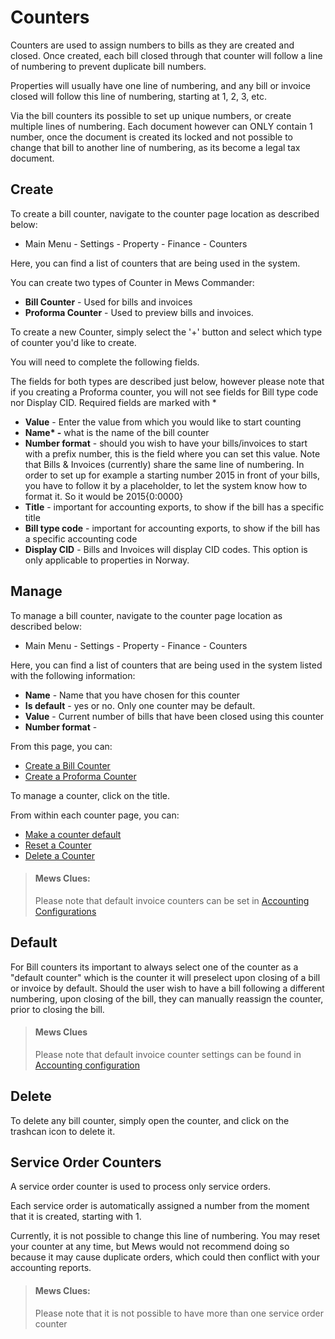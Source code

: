 # Counters

Counters are used to assign numbers to bills as they are created and closed. Once created, each bill closed through that counter will follow a line of numbering to prevent duplicate bill numbers.

Properties will usually have one line of numbering, and any bill or invoice closed will follow this line of numbering, starting at 1, 2, 3, etc.

Via the bill counters its possible to set up unique numbers, or create multiple lines of numbering. Each document however can ONLY contain 1 number, once the document is created its locked and not possible to change that bill to another line of numbering, as its become a legal tax document.

## Create

To create a bill counter, navigate to the counter page location as described below:

* Main Menu - Settings - Property - Finance - Counters

Here, you can find a list of counters that are being used in the system.

You can create two types of Counter in Mews Commander:

* **Bill Counter** - Used for bills and invoices
* **Proforma Counter** - Used to preview bills and invoices. 

To create a new Counter, simply select the '+' button and select which type of counter you'd like to create.

You will need to complete the following fields.

The fields for both types are described just below, however please note that if you creating a Proforma counter, you will not see fields for Bill type code nor Display CID. Required fields are marked with \*

* **Value** - Enter the value from which you would like to start counting
* **Name\* -** what is the name of the bill counter
* **Number format** - should you wish to have your bills/invoices to start with a prefix number, this is the field where you can set this value. Note that Bills & Invoices \(currently\) share the same line of numbering. In order to set up for example a starting number 2015 in front of your bills, you have to follow it by a placeholder, to let the system know how to format it. So it would be 2015{0:0000}
* **Title** - important for accounting exports, to show if the bill has a specific title
* **Bill type code** - important for accounting exports, to show if the bill has a specific accounting code
* **Display CID** - Bills and Invoices will display CID codes. This option is only applicable to properties in Norway.

## Manage

To manage a bill counter, navigate to the counter page location as described below:

* Main Menu - Settings - Property - Finance - Counters

Here, you can find a list of counters that are being used in the system listed with the following information:

* **Name** - Name that you have chosen for this counter
* **Is default** - yes or no. Only one counter may be default. 
* **Value** - Current number of bills that have been closed using this counter
* **Number format** - 

From this page, you can:

* [Create a Bill Counter](create-a-counter.md)
* [Create a Proforma Counter](create-a-counter.md)

To manage a counter, click on the title.

From within each counter page, you can:

* [Make a counter default](default-counters.md)
* [Reset a Counter](reset-a-counter.md)
* [Delete a Counter](create-a-counter.md)

> #### Mews Clues:
>
> Please note that default invoice counters can be set in [Accounting Configurations](../accounting-configuration.md)

## Default

For Bill counters its important to always select one of the counter as a "default counter" which is the counter it will preselect upon closing of a bill or invoice by default. Should the user wish to have a bill following a different numbering, upon closing of the bill, they can manually reassign the counter, prior to closing the bill.

> #### Mews Clues
>
> Please note that default invoice counter settings can be found in [Accounting configuration](../accounting-configuration.md)

## Delete

To delete any bill counter, simply open the counter, and click on the trashcan icon to delete it.

## Service Order Counters

A service order counter is used to process only service orders.

Each service order is automatically assigned a number from the moment that it is created, starting with 1.

Currently, it is not possible to change this line of numbering. You may reset your counter at any time, but Mews would not recommend doing so because it may cause duplicate orders, which could then conflict with your accounting reports.

> #### Mews Clues:
>
> Please note that it is not possible to have more than one service order counter
